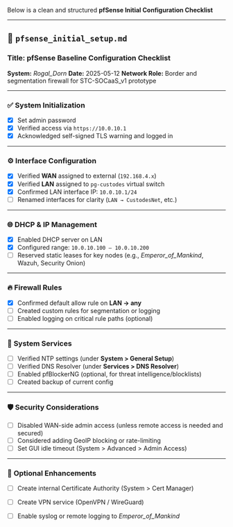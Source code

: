 Below is a clean and structured **pfSense Initial Configuration Checklist** 

---

## 📜 `pfsense_initial_setup.md`

### **Title:** pfSense Baseline Configuration Checklist

**System:** *Rogal\_Dorn*
**Date:** 2025-05-12
**Network Role:** Border and segmentation firewall for STC-SOCaaS\_v1 prototype

---

### ✅ **System Initialization**

* [x] Set admin password
* [x] Verified access via `https://10.0.10.1`
* [x] Acknowledged self-signed TLS warning and logged in

---

### ⚙️ **Interface Configuration**

* [x] Verified **WAN** assigned to external (`192.168.4.x`)
* [x] Verified **LAN** assigned to `pg-custodes` virtual switch
* [x] Confirmed LAN interface IP: `10.0.10.1/24`
* [ ] Renamed interfaces for clarity (`LAN → CustodesNet`, etc.)

---

### 🌐 **DHCP & IP Management**

* [x] Enabled DHCP server on LAN
* [x] Configured range: `10.0.10.100 – 10.0.10.200`
* [ ] Reserved static leases for key nodes (e.g., *Emperor\_of\_Mankind*, Wazuh, Security Onion)

---

### 🔥 **Firewall Rules**

* [x] Confirmed default allow rule on **LAN → any**
* [ ] Created custom rules for segmentation or logging
* [ ] Enabled logging on critical rule paths (optional)

---

### 🧠 **System Services**

* [ ] Verified NTP settings (under **System > General Setup**)
* [ ] Verified DNS Resolver (under **Services > DNS Resolver**)
* [ ] Enabled pfBlockerNG (optional, for threat intelligence/blocklists)
* [ ] Created backup of current config

---

### 🛡️ **Security Considerations**

* [ ] Disabled WAN-side admin access (unless remote access is needed and secured)
* [ ] Considered adding GeoIP blocking or rate-limiting
* [ ] Set GUI idle timeout (System > Advanced > Admin Access)

---

### 🧰 **Optional Enhancements**

* [ ] Create internal Certificate Authority (System > Cert Manager)
* [ ] Create VPN service (OpenVPN / WireGuard)
* [ ] Enable syslog or remote logging to *Emperor\_of\_Mankind*


